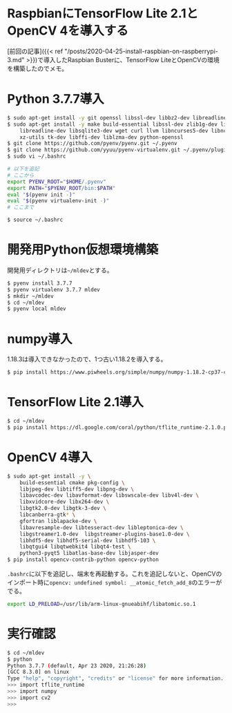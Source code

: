 # RaspbianにTensorFlow Lite 2.1とOpenCV 4を導入する


[前回の記事]({{< ref "/posts/2020-04-25-install-raspbian-on-raspberrypi-3.md" >}})で導入したRaspbian Busterに、TensorFlow LiteとOpenCVの環境を構築したのでメモ。

# Python 3.7.7導入

```bash
$ sudo apt-get install -y git openssl libssl-dev libbz2-dev libreadline-dev libsqlite3-dev
$ sudo apt-get install -y make build-essential libssl-dev zlib1g-dev libbz2-dev \
    libreadline-dev libsqlite3-dev wget curl llvm libncurses5-dev libncursesw5-dev \
    xz-utils tk-dev libffi-dev liblzma-dev python-openssl
$ git clone https://github.com/pyenv/pyenv.git ~/.pyenv
$ git clone https://github.com/yyuu/pyenv-virtualenv.git ~/.pyenv/plugins/pyenv-virtualenv
$ sudo vi ~/.bashrc

# 以下を追記
# ここから
export PYENV_ROOT="$HOME/.pyenv"
export PATH="$PYENV_ROOT/bin:$PATH"
eval "$(pyenv init -)"
eval "$(pyenv virtualenv-init -)"
# ここまで

$ source ~/.bashrc
```

# 開発用Python仮想環境構築

開発用ディレクトリは`~/mldev`とする。

```bash
$ pyenv install 3.7.7
$ pyenv virtualenv 3.7.7 mldev
$ mkdir ~/mldev
$ cd ~/mldev
$ pyenv local mldev
```

# numpy導入

1.18.3は導入できなかったので、1つ古い1.18.2を導入する。

```bash
$ pip install https://www.piwheels.org/simple/numpy/numpy-1.18.2-cp37-cp37m-linux_armv7l.whl
```

# TensorFlow Lite 2.1導入

```bash
$ cd ~/mldev
$ pip install https://dl.google.com/coral/python/tflite_runtime-2.1.0.post1-cp37-cp37m-linux_armv7l.whl
```

# OpenCV 4導入

```bash
$ sudo apt-get install -y \
    build-essential cmake pkg-config \
    libjpeg-dev libtiff5-dev libpng-dev \
    libavcodec-dev libavformat-dev libswscale-dev libv4l-dev \
    libxvidcore-dev libx264-dev \
    libgtk2.0-dev libgtk-3-dev \
    libcanberra-gtk* \
    gfortran liblapacke-dev \
    libavresample-dev libtesseract-dev libleptonica-dev \
    libgstreamer1.0-dev  libgstreamer-plugins-base1.0-dev \
    libhdf5-dev libhdf5-serial-dev libhdf5-103 \
    libqtgui4 libqtwebkit4 libqt4-test \
    python3-pyqt5 libatlas-base-dev libjasper-dev
$ pip install opencv-contrib-python opencv-python
```

`.bashrc`に以下を追記し、端末を再起動する。これを追記しないと、OpenCVのインポート時に`opencv: undefined symbol: __atomic_fetch_add_8`のエラーがでる。

```bash
export LD_PRELOAD=/usr/lib/arm-linux-gnueabihf/libatomic.so.1
```

# 実行確認

```bash
$ cd ~/mldev
$ python
Python 3.7.7 (default, Apr 23 2020, 21:26:28)
[GCC 8.3.0] on linux
Type "help", "copyright", "credits" or "license" for more information.
>>> import tflite_runtime
>>> import numpy
>>> import cv2
>>>
```

